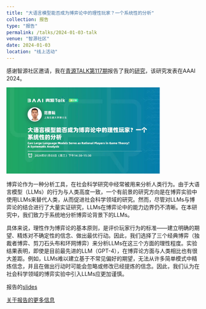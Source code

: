 ```yaml
---
title: "大语言模型能否成为博弈论中的理性玩家？一个系统性的分析"
collection: 报告
type: "报告"
permalink: /talks/2024-01-03-talk
venue: "智源社区"
date: 2024-01-03
location: "线上活动"
---
```


感谢智源社区邀请，我在[青源TALK第117期](https://event.baai.ac.cn/live/742)报告了我的[研究](https://arxiv.org/abs/2312.05488)，该研究发表在AAAI 2024。

<img src="https://github.com/FCY36/FCY36.github.io/blob/master/files/talks/2024-01-03-talk/poster_%E9%9D%92%E6%BA%90.jpg" width="400" alt="poster">

博弈论作为一种分析工具，在社会科学研究中经常被用来分析人类行为。由于大语言模型（LLMs）的行为与人类高度一致，一个有前景的研究方向是在博弈实验中使用LLMs来替代人类，从而促进社会科学领域的研究。然而，尽管对LLMs与博弈论的结合进行了大量实证研究，LLMs在博弈论中的能力边界仍不清晰。在本研究中，我们致力于系统地分析博弈论背景下的LLMs。

具体来说，理性作为博弈论的基本原则，是评价玩家行为的标准——建立明确的期望、精炼对不确定性的信念、做出最优行动。因此，我们选择了三个经典博弈（独裁者博弈、剪刀石头布和环网博弈）来分析LLMs在这三个方面的理性程度。实验结果表明，即使是目前最先进的LLM（GPT-4），在博弈论方面与人类相比也有很大差距。例如，LLMs难以建立基于不常见偏好的期望，无法从许多简单模式中精炼信念，并且在做出行动时可能会忽略或修改已经提炼的信念。因此，我们认为在社会科学领域的博弈实验中引入LLMs应更加谨慎。

报告的[slides](https://github.com/FCY36/FCY36.github.io/blob/master/files/talks/2024-01-03-talk/slides_%E9%9D%92%E6%BA%90.pdf)

[关于报告的更多信息](https://event.baai.ac.cn/live/742)
